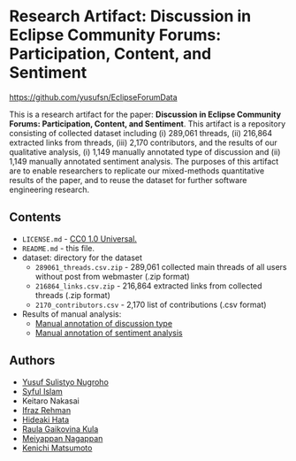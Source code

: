 # Research Artifact: Discussion in Eclipse Community Forums: Participation, Content, and Sentiment

https://github.com/yusufsn/EclipseForumData

This is a research artifact for the paper: **Discussion in Eclipse Community Forums: Participation, Content, and Sentiment**. This artifact is a repository consisting of collected dataset including (i) 289,061 threads, (ii) 216,864 extracted links from threads, (iii) 2,170 contributors, and the results of our qualitative analysis, (i) 1,149 manually annotated type of discussion and (ii) 1,149 manually annotated sentiment analysis. The purposes of this artifact are to enable researchers to replicate our mixed-methods quantitative results of the paper, and to reuse the dataset for further software engineering research.

## Contents
* `LICENSE.md` - [CC0 1.0 Universal.](https://creativecommons.org/publicdomain/zero/1.0/)
* `README.md` - this file.
* dataset: directory for the dataset
  * `289061_threads.csv.zip` - 289,061 collected main threads of all users without post from webmaster (.zip format)
  * `216864_links.csv.zip` - 216,864 extracted links from collected threads (.zip format)
  * `2170_contributors.csv` - 2,170 list of contributions (.csv format)
* Results of manual analysis:
  * [Manual annotation of discussion type](https://docs.google.com/spreadsheets/d/e/2PACX-1vQoRpcbrV66OEB4vaCG9Njq65zW7XpLRITYG3BlUOoa_DmeOKcdQIgYJ8y2aSlmL3y9bCUhjpP3rYmT/pubhtml)
  * [Manual annotation of sentiment analysis](https://docs.google.com/spreadsheets/d/e/2PACX-1vQfyvsP1Zq3b9p_BYwkkgYXuEePJB6sIroC47jOUMcR5P8t7DCJFNpOJD565SPgqi--L3AAIQWs2kC5/pubhtml)
  
## Authors
- [Yusuf Sulistyo Nugroho](https://yusufsn.github.io/)
- [Syful Islam](https://syful-is.github.io/)
- Keitaro Nakasai
- [Ifraz Rehman](https://ifrazrehman.github.io/)
- [Hideaki Hata](https://hideakihata.github.io/)
- [Raula Gaikovina Kula](https://raux.github.io/)
- [Meiyappan Nagappan](https://cs.uwaterloo.ca/~m2nagapp/)
- [Kenichi Matsumoto](https://matsumotokenichi.github.io/)
